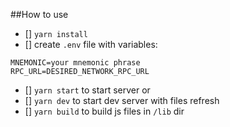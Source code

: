 ##How to use

- [] `yarn install`
- [] create `.env` file with variables:

```
MNEMONIC=your mnemonic phrase
RPC_URL=DESIRED_NETWORK_RPC_URL

```

- [] `yarn start` to start server or
- [] `yarn dev` to start dev server with files refresh
- [] `yarn build` to build js files in `/lib` dir
